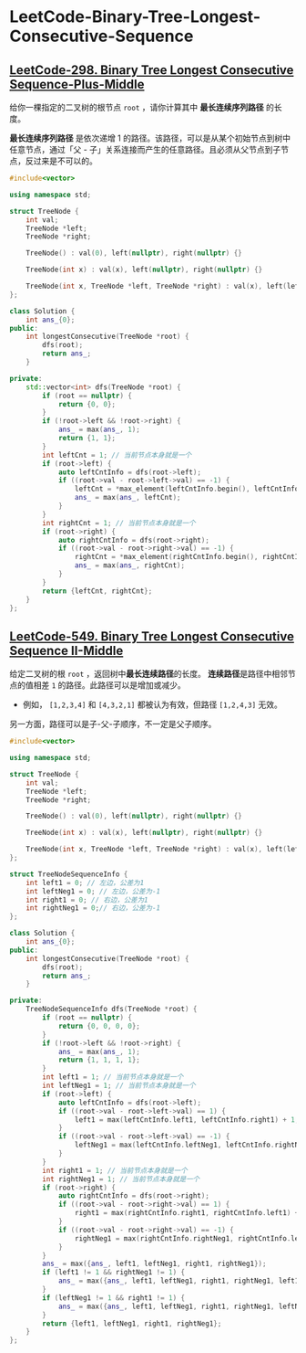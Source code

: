 # LeetCode-Binary-Tree-Longest-Consecutive-Sequence



## [LeetCode-298. Binary Tree Longest Consecutive Sequence-Plus-Middle](https://leetcode.cn/problems/binary-tree-longest-consecutive-sequence/)



给你一棵指定的二叉树的根节点 `root` ，请你计算其中 **最长连续序列路径** 的长度。

**最长连续序列路径** 是依次递增 1 的路径。该路径，可以是从某个初始节点到树中任意节点，通过「父 - 子」关系连接而产生的任意路径。且必须从父节点到子节点，反过来是不可以的。



```c++
#include<vector>

using namespace std;

struct TreeNode {
    int val;
    TreeNode *left;
    TreeNode *right;

    TreeNode() : val(0), left(nullptr), right(nullptr) {}

    TreeNode(int x) : val(x), left(nullptr), right(nullptr) {}

    TreeNode(int x, TreeNode *left, TreeNode *right) : val(x), left(left), right(right) {}
};

class Solution {
    int ans_{0};
public:
    int longestConsecutive(TreeNode *root) {
        dfs(root);
        return ans_;
    }

private:
    std::vector<int> dfs(TreeNode *root) {
        if (root == nullptr) {
            return {0, 0};
        }
        if (!root->left && !root->right) {
            ans_ = max(ans_, 1);
            return {1, 1};
        }
        int leftCnt = 1; // 当前节点本身就是一个
        if (root->left) {
            auto leftCntInfo = dfs(root->left);
            if ((root->val - root->left->val) == -1) {
                leftCnt = *max_element(leftCntInfo.begin(), leftCntInfo.end()) + 1;
                ans_ = max(ans_, leftCnt);
            }
        }
        int rightCnt = 1; // 当前节点本身就是一个
        if (root->right) {
            auto rightCntInfo = dfs(root->right);
            if ((root->val - root->right->val) == -1) {
                rightCnt = *max_element(rightCntInfo.begin(), rightCntInfo.end()) + 1;
                ans_ = max(ans_, rightCnt);
            }
        }
        return {leftCnt, rightCnt};
    }
};
```



## [LeetCode-549. Binary Tree Longest Consecutive Sequence II-Middle](https://leetcode.cn/problems/binary-tree-longest-consecutive-sequence-ii/)



给定二叉树的根 `root` ，返回树中**最长连续路径**的长度。
**连续路径**是路径中相邻节点的值相差 `1` 的路径。此路径可以是增加或减少。

- 例如， `[1,2,3,4]` 和 `[4,3,2,1]` 都被认为有效，但路径 `[1,2,4,3]` 无效。

另一方面，路径可以是子-父-子顺序，不一定是父子顺序。



```c++
#include<vector>

using namespace std;

struct TreeNode {
    int val;
    TreeNode *left;
    TreeNode *right;

    TreeNode() : val(0), left(nullptr), right(nullptr) {}

    TreeNode(int x) : val(x), left(nullptr), right(nullptr) {}

    TreeNode(int x, TreeNode *left, TreeNode *right) : val(x), left(left), right(right) {}
};

struct TreeNodeSequenceInfo {
    int left1 = 0; // 左边，公差为1
    int leftNeg1 = 0; // 左边，公差为-1
    int right1 = 0; // 右边，公差为1
    int rightNeg1 = 0;// 右边，公差为-1
};

class Solution {
    int ans_{0};
public:
    int longestConsecutive(TreeNode *root) {
        dfs(root);
        return ans_;
    }

private:
    TreeNodeSequenceInfo dfs(TreeNode *root) {
        if (root == nullptr) {
            return {0, 0, 0, 0};
        }
        if (!root->left && !root->right) {
            ans_ = max(ans_, 1);
            return {1, 1, 1, 1};
        }
        int left1 = 1; // 当前节点本身就是一个
        int leftNeg1 = 1; // 当前节点本身就是一个
        if (root->left) {
            auto leftCntInfo = dfs(root->left);
            if ((root->val - root->left->val) == 1) {
                left1 = max(leftCntInfo.left1, leftCntInfo.right1) + 1;
            }
            if ((root->val - root->left->val) == -1) {
                leftNeg1 = max(leftCntInfo.leftNeg1, leftCntInfo.rightNeg1) + 1;
            }
        }
        int right1 = 1; // 当前节点本身就是一个
        int rightNeg1 = 1; // 当前节点本身就是一个
        if (root->right) {
            auto rightCntInfo = dfs(root->right);
            if ((root->val - root->right->val) == 1) {
                right1 = max(rightCntInfo.right1, rightCntInfo.left1) + 1;
            }
            if ((root->val - root->right->val) == -1) {
                rightNeg1 = max(rightCntInfo.rightNeg1, rightCntInfo.leftNeg1) + 1;
            }
        }
        ans_ = max({ans_, left1, leftNeg1, right1, rightNeg1});
        if (left1 != 1 && rightNeg1 != 1) {
            ans_ = max({ans_, left1, leftNeg1, right1, rightNeg1, left1 + rightNeg1 - 1});
        }
        if (leftNeg1 != 1 && right1 != 1) {
            ans_ = max({ans_, left1, leftNeg1, right1, rightNeg1, leftNeg1 + right1 - 1});
        }
        return {left1, leftNeg1, right1, rightNeg1};
    }
};
```

